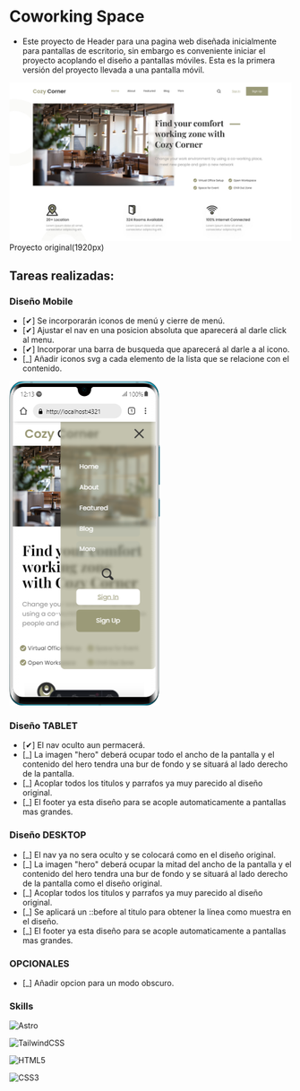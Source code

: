 # Coworking Space
- Este proyecto de Header para una pagina web diseñada inicialmente para pantallas de escritorio, sin embargo es conveniente iniciar el proyecto acoplando el diseño a pantallas móviles. Esta es la primera versión del proyecto llevada a una pantalla móvil.

![alt text](header03.jpg)
Proyecto original(1920px)

## Tareas realizadas:

### Diseño Mobile
- [✔] Se incorporarán iconos de menú y cierre de menú.
- [✔] Ajustar el nav en una posicion absoluta que aparecerá al darle click al menu.
- [✔] Incorporar una barra de busqueda que aparecerá al darle a al icono.
- [_] Añadir iconos svg a cada elemento de la lista que se relacione con el contenido.

![alt text](header03-mobile.png)

### Diseño TABLET
- [✔] El nav oculto aun permacerá.
- [_] La imagen "hero" deberá ocupar todo el ancho de la pantalla y el contenido del hero tendra una bur de fondo y se situará al lado derecho de la pantalla.
- [_] Acoplar todos los titulos  y parrafos ya muy parecido al diseño original.
- [_] El footer ya esta diseño para se acople automaticamente a pantallas mas grandes.

### Diseño DESKTOP
- [_] El nav ya no sera oculto y se colocará como en el diseño original.
- [_] La imagen "hero" deberá ocupar la mitad del ancho de la pantalla y el contenido del hero tendra una bur de fondo y se situará al lado derecho de la pantalla como el diseño original.
- [_] Acoplar todos los titulos  y parrafos ya muy parecido al diseño original.
- [_] Se aplicará un ::before al titulo para obtener la línea como muestra en el diseño.
- [_] El footer ya esta diseño para se acople automaticamente a pantallas mas grandes.

### OPCIONALES
- [_] Añadir opcion para un modo obscuro.


### Skills
![Astro](https://img.shields.io/badge/astro-%232C2052.svg?style=for-the-badge&logo=astro&logoColor=white)

![TailwindCSS](https://img.shields.io/badge/tailwindcss-%2338B2AC.svg?style=for-the-badge&logo=tailwind-css&logoColor=white)

![HTML5](https://img.shields.io/badge/html5-%23E34F26.svg?style=for-the-badge&logo=html5&logoColor=white)

![CSS3](https://img.shields.io/badge/css3-%231572B6.svg?style=for-the-badge&logo=css3&logoColor=white)
